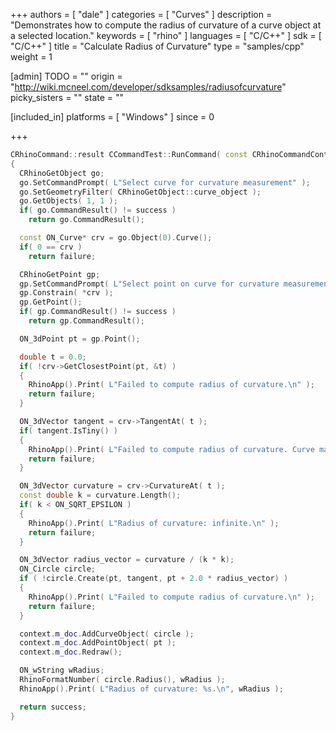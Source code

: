 +++
authors = [ "dale" ]
categories = [ "Curves" ]
description = "Demonstrates how to compute the radius of curvature of a curve object at a selected location."
keywords = [ "rhino" ]
languages = [ "C/C++" ]
sdk = [ "C/C++" ]
title = "Calculate Radius of Curvature"
type = "samples/cpp"
weight = 1

[admin]
TODO = ""
origin = "http://wiki.mcneel.com/developer/sdksamples/radiusofcurvature"
picky_sisters = ""
state = ""

[included_in]
platforms = [ "Windows" ]
since = 0

+++

```cpp
CRhinoCommand::result CCommandTest::RunCommand( const CRhinoCommandContext& context )
{
  CRhinoGetObject go;
  go.SetCommandPrompt( L"Select curve for curvature measurement" );
  go.SetGeometryFilter( CRhinoGetObject::curve_object );
  go.GetObjects( 1, 1 );
  if( go.CommandResult() != success )
    return go.CommandResult();

  const ON_Curve* crv = go.Object(0).Curve();
  if( 0 == crv )
    return failure;

  CRhinoGetPoint gp;
  gp.SetCommandPrompt( L"Select point on curve for curvature measurement" );
  gp.Constrain( *crv );
  gp.GetPoint();
  if( gp.CommandResult() != success )
    return gp.CommandResult();

  ON_3dPoint pt = gp.Point();

  double t = 0.0;
  if( !crv->GetClosestPoint(pt, &t) )
  {
    RhinoApp().Print( L"Failed to compute radius of curvature.\n" );
    return failure;
  }

  ON_3dVector tangent = crv->TangentAt( t );
  if( tangent.IsTiny() )
  {
    RhinoApp().Print( L"Failed to compute radius of curvature. Curve may have stacked control points.\n" );
    return failure;
  }

  ON_3dVector curvature = crv->CurvatureAt( t );
  const double k = curvature.Length();
  if( k < ON_SQRT_EPSILON )
  {
    RhinoApp().Print( L"Radius of curvature: infinite.\n" );
    return failure;
  }

  ON_3dVector radius_vector = curvature / (k * k);
  ON_Circle circle;
  if ( !circle.Create(pt, tangent, pt + 2.0 * radius_vector) )
  {
    RhinoApp().Print( L"Failed to compute radius of curvature.\n" );
    return failure;
  }

  context.m_doc.AddCurveObject( circle );
  context.m_doc.AddPointObject( pt );
  context.m_doc.Redraw();

  ON_wString wRadius;
  RhinoFormatNumber( circle.Radius(), wRadius );
  RhinoApp().Print( L"Radius of curvature: %s.\n", wRadius );

  return success;
}
```
